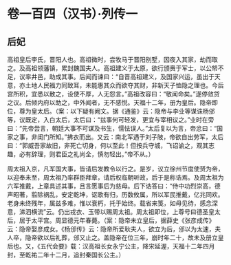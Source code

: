 # 卷一百四（汉书）·列传一

## 后妃

高祖皇后李氏，晋阳人也。高祖微时，尝牧马于晋阳别墅，因夜入其家，劫而取之。及高祖领藩镇，累封魏国夫人。高祖建义于太原，欲行颁赉于军士，以公帑不足，议率井邑，助成其事。后闻而谏曰：“自晋高祖建义，及国家兴运，虽出于天意，亦土地人民福力同致耳，未能惠其众而欲夺其财，非新天子恤隐之理也。今后宫所积，宜悉以散之，设使不厚，人无怨言。”高祖改容曰：“敬闻命矣。”遂停敛贷之议。后倾内府以助之，中外闻者，无不感悦。天福十二年，册为皇后。隐帝即位，尊为皇太后。（案：以下疑有阙文。据《通鉴》云：隐帝与李业等谋诛杨邠等，议既定，入白太后，太后曰：“兹事何可轻发，更宜与宰相议之。”业时在旁曰：“先帝尝言，朝廷大事不可谋及书生，懦怯误人。”太后复以为言，帝忿曰：“国家之事，非闺门所知。”拂衣而出。又云：南北军遇于刘子陂，帝欲自出劳军，太后曰：“郭威吾家故旧，非死亡切身，何以至此！但按兵守城，飞诏谕之，观其志趣，必有辞理，则君臣之礼尚全，慎勿轻出。”帝不从。）

周太祖入京，凡军国大事，皆请后发教令以行之。是岁，议立徐州节度使赟为帝，以迎奉未至，周太祖乃率群臣拜章，请后权临朝听政，后于是称诰焉。及周太祖为六军推戴，上章具述其事，且言愿事后为慈母。后下诰答曰：“侍中功烈崇高，德声昭著，翦除祸乱，安定乾坤，讴歌有归，历数攸属，所以军民推戴，亿兆同欢。老身未终残年，属兹多难，惟以衰朽，托于始终。载省来笺，如母见待，感念深意，涕泗横流”云。仍出戎衣、玉带以赐周太祖。周太祖即位，上尊号曰德圣皇太后，居于太平宫。周显德元年春薨。（案：隐帝未立皇后，据薛史《张彦成传》云：隐帝娶彦成女。《杨邠传》云：隐帝所爱耿夫人，欲立为后，邠以为太速，夫人卒，隐帝欲以后礼葬，邠又止之。盖隐帝在位三年，崩时年二十，故未及册立皇后也。又，《五代会要》载：汉高祖长女永宁公主，降宋延渥，天福十二年四月封，至乾祐二年十二月，追封秦国长公主。）
